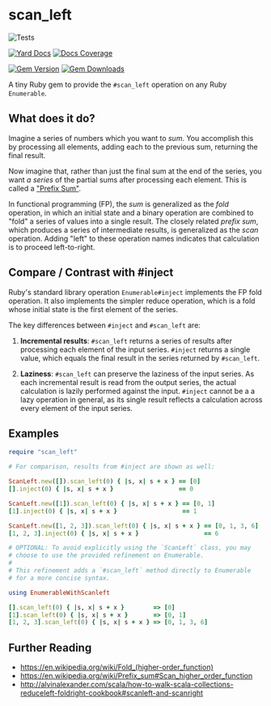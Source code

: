 # scan_left
![Tests](https://github.com/panorama-ed/scan_left/workflows/Tests/badge.svg)

[![Yard Docs](http://img.shields.io/badge/yard-docs-blue.svg)](http://rubydoc.info/github/panorama-ed/scan_left)
[![Docs Coverage](http://inch-ci.org/github/panorama-ed/scan_left.png)](http://inch-ci.org/github/panorama-ed/scan_left)

[![Gem Version](https://img.shields.io/gem/v/scan_left.svg)](https://rubygems.org/gems/scan_left)
[![Gem Downloads](https://img.shields.io/gem/dt/scan_left.svg)](https://rubygems.org/gems/scan_left)

A tiny Ruby gem to provide the `#scan_left` operation on any Ruby
`Enumerable`.

## What does it do?

Imagine a series of numbers which you want to *sum*. You accomplish
this by processing all elements, adding each to the previous sum,
returning the final result.

Now imagine that, rather than just the final sum at the end of the
series, you want *a series* of the partial sums after processing each
element. This is called a ["Prefix
Sum"](https://en.wikipedia.org/wiki/Prefix_sum).

In functional programming (FP), the *sum* is generalized as the *fold*
operation, in which an initial state and a binary operation are
combined to "fold" a series of values into a single result. The
closely related *prefix sum*, which produces a series of intermediate
results, is generalized as the *scan* operation. Adding "left" to
these operation names indicates that calculation is to proceed
left-to-right.

## Compare / Contrast with #inject

Ruby's standard library operation `Enumerable#inject` implements the
FP fold operation. It also implements the simpler reduce operation,
which is a fold whose initial state is the first element of the
series.

The key differences between `#inject` and `#scan_left` are:

  1. **Incremental results**: `#scan_left` returns a series of results
     after processing each element of the input series. `#inject`
     returns a single value, which equals the final result in the
     series returned by `#scan_left`.

  2. **Laziness**: `#scan_left` can preserve the laziness of the input
     series.  As each incremental result is read from the output
     series, the actual calculation is lazily performed against the
     input. `#inject` cannot be a a lazy operation in general, as its
     single result reflects a calculation across every element of the
     input series.

## Examples

```ruby
require "scan_left"

# For comparison, results from #inject are shown as well:

ScanLeft.new([]).scan_left(0) { |s, x| s + x } == [0]
[].inject(0) { |s, x| s + x }                  == 0

ScanLeft.new([1]).scan_left(0) { |s, x| s + x } == [0, 1]
[1].inject(0) { |s, x| s + x }                  == 1

ScanLeft.new([1, 2, 3]).scan_left(0) { |s, x| s + x } == [0, 1, 3, 6]
[1, 2, 3].inject(0) { |s, x| s + x }                  == 6

# OPTIONAL: To avoid explicitly using the `ScanLeft` class, you may
# choose to use the provided refinement on Enumerable. 
#
# This refinement adds a `#scan_left` method directly to Enumerable 
# for a more concise syntax.

using EnumerableWithScanleft

[].scan_left(0) { |s, x| s + x }        => [0]
[1].scan_left(0) { |s, x| s + x }       => [0, 1]
[1, 2, 3].scan_left(0) { |s, x| s + x } => [0, 1, 3, 6]
```

## Further Reading

  * https://en.wikipedia.org/wiki/Fold_(higher-order_function)
  * https://en.wikipedia.org/wiki/Prefix_sum#Scan_higher_order_function
  * http://alvinalexander.com/scala/how-to-walk-scala-collections-reduceleft-foldright-cookbook#scanleft-and-scanright
